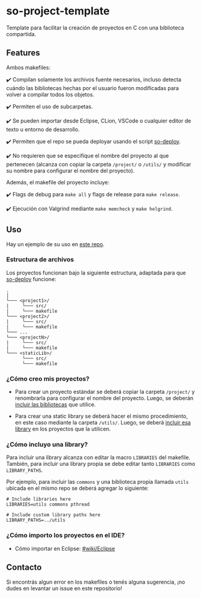 # so-project-template
Template para facilitar la creación de proyectos en C con una biblioteca 
compartida.

## Features

Ambos makefiles:

✔️ Compilan solamente los archivos fuente necesarios, incluso detecta cuándo las
bibliotecas hechas por el usuario fueron modificadas para volver a compilar
todos los objetos.

✔️ Permiten el uso de subcarpetas.

✔️ Se pueden importar desde Eclipse, CLion, VSCode o cualquier editor de texto u
 entorno de desarrollo.

✔️ Permiten que el repo se pueda deployar usando el script 
[so-deploy](https://github.com/sisoputnfrba/so-deploy).

✔️ No requieren que se especifique el nombre del proyecto al que pertenecen 
(alcanza con copiar la carpeta `/project/` o `/utils/` y modificar su nombre para 
configurar el nombre del proyecto).

Además, el makefile del proyecto incluye:

✔️ Flags de debug para `make all` y flags de release para `make release`.

✔️ Ejecución con Valgrind mediante `make memcheck` y `make helgrind`.

## Uso

Hay un ejemplo de su uso en 
[este repo](https://github.com/RaniAgus/so-project-example). 

### Estructura de archivos

Los proyectos funcionan bajo la siguiente estructura, adaptada para que 
[so-deploy](https://github.com/sisoputnfrba/so-deploy) funcione:
```
.
│  
└─── <project1>/
|     └─── src/
|     └─── makefile
└─── <project2>/
|     └─── src/
|     └─── makefile
└─── ...
└─── <projectN>/
|     └─── src/
|     └─── makefile
└─── <staticLib>/
      └─── src/
      └─── makefile
```

### ¿Cómo creo mis proyectos?

- Para crear un proyecto estándar se deberá copiar la carpeta `/project/` y
renombrarla para configurar el nombre del proyecto. Luego, se deberán
[incluir las bibliotecas](#cómo-incluyo-una-library) que utilice.

- Para crear una static library se deberá hacer el mismo procedimiento, en este
caso mediante la carpeta `/utils/`. Luego, se deberá
[incluir esa library](#cómo-incluyo-una-library) en los proyectos que la
utilicen.

### ¿Cómo incluyo una library?

Para incluir una library alcanza con editar la macro `LIBRARIES` del makefile. 
También, para incluir una library propia se debe editar tanto `LIBRARIES` como 
`LIBRARY_PATHS`. 

Por ejemplo, para incluir las `commons` y una biblioteca propia llamada `utils`
ubicada en el mismo repo se deberá agregar lo siguiente:

```make
# Include libraries here
LIBRARIES=utils commons pthread

# Include custom library paths here
LIBRARY_PATHS=../utils
```

### ¿Cómo importo los proyectos en el IDE?

- Cómo importar en Eclipse: [#wiki/Eclipse](../../wiki/Eclipse)

## Contacto

Si encontrás algun error en los makefiles o tenés alguna sugerencia, ¡no dudes 
en levantar un issue en este repositorio!

